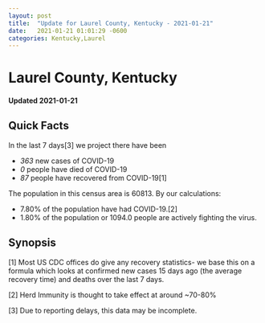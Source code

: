 ```yaml
---
layout: post
title:  "Update for Laurel County, Kentucky - 2021-01-21"
date:   2021-01-21 01:01:29 -0600
categories: Kentucky,Laurel
---
```


# Laurel County, Kentucky
#### Updated 2021-01-21

## Quick Facts

In the last 7 days[3] we project there have been
- *363* new cases of COVID-19
- *0* people have died of COVID-19
- *87* people have recovered from COVID-19[1]

The population in this census area is 60813. By our calculations:
- 7.80% of the population have had COVID-19.[2]
- 1.80% of the population or 1094.0 people are actively fighting the virus.

## Synopsis




[1] Most US CDC offices do give any recovery statistics- we base this on a formula which looks at confirmed new cases
15 days ago (the average recovery time) and deaths over the last 7 days.

[2] Herd Immunity is thought to take effect at around ~70-80%

[3] Due to reporting delays, this data may be incomplete.
 
    